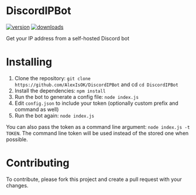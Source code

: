 # DiscordIPBot
<div id="npmStats"><a href="https://npmjs.org/package/discordipbot"><img src="https://badgen.now.sh/npm/v/discordipbot" alt="version" /></a>
<a href="https://npmjs.org/package/discordipbot"><img src="https://badgen.now.sh/npm/dm/discordipbot" alt="downloads" /></a></div>

Get your IP address from a self-hosted Discord bot

# Installing

1. Clone the repository: `git clone https://github.com/AlexIsOK/DiscordIPBot` and cd `cd DiscordIPBot`
2. Install the dependencies: `npm install`
3. Run the bot to generate a config file: `node index.js`
4. Edit `config.json` to include your token (optionally custom prefix and command as well)
5. Run the bot again: `node index.js`

You can also pass the token as a command line argument: `node index.js -t TOKEN`.
The command line token will be used instead of the stored one when possible.

# Contributing

To contribute, please fork this project and create a pull request with your changes.
